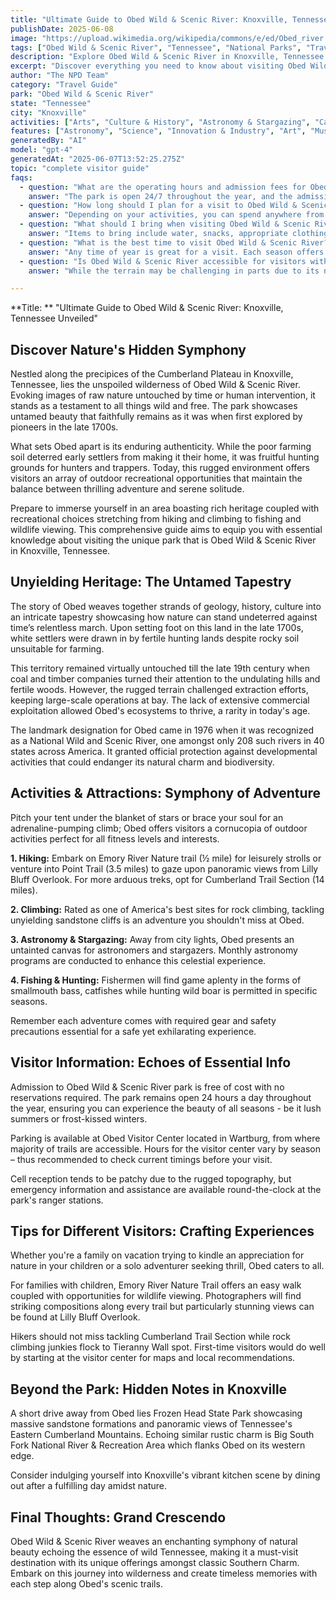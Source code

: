 ```yaml
---
title: "Ultimate Guide to Obed Wild & Scenic River: Knoxville, Tennessee Complete Visitor Experience"
publishDate: 2025-06-08
image: "https://upload.wikimedia.org/wikipedia/commons/e/ed/Obed_river.jpg"
tags: ["Obed Wild & Scenic River", "Tennessee", "National Parks", "Travel Guide", "Knoxville", "Outdoor Recreation", "Family Travel", "Adventure"]
description: "Explore Obed Wild & Scenic River in Knoxville, Tennessee with our comprehensive visitor guide featuring activities, tips, and local insights."
excerpt: "Discover everything you need to know about visiting Obed Wild & Scenic River in Knoxville, Tennessee."
author: "The NPD Team"
category: "Travel Guide"
park: "Obed Wild & Scenic River"
state: "Tennessee"
city: "Knoxville"
activities: ["Arts", "Culture & History", "Astronomy & Stargazing", "Camping", "Climbing & Caving", "Educational Activities", "Fishing & Hunting", "Hiking & Trekking", "Wildlife Viewing"]
features: ["Astronomy", "Science", "Innovation & Industry", "Art", "Music & Literature", "Wildlife & Conservation", "Transportation", "Natural Features & Ecosystems"]
generatedBy: "AI"
model: "gpt-4"
generatedAt: "2025-06-07T13:52:25.275Z"
topic: "complete visitor guide"
faqs:
  - question: "What are the operating hours and admission fees for Obed Wild & Scenic River?"
    answer: "The park is open 24/7 throughout the year, and the admission is free of charge."
  - question: "How long should I plan for a visit to Obed Wild & Scenic River?"
    answer: "Depending on your activities, you can spend anywhere from a few hours to several days at Obed Wild & Scenic River."
  - question: "What should I bring when visiting Obed Wild & Scenic River?"
    answer: "Items to bring include water, snacks, appropriate clothing and footwear for hiking or climbing, fishing equipment if you plan on fishing, and camping gear for overnight stays."
  - question: "What is the best time to visit Obed Wild & Scenic River?"
    answer: "Any time of year is great for a visit. Each season offers its unique beauty. However, spring and fall allow you to enjoy moderate temperatures along with stunning foliage."
  - question: "Is Obed Wild & Scenic River accessible for visitors with mobility needs?"
    answer: "While the terrain may be challenging in parts due to its natural state, many trails are still accessible. It's recommended to call ahead or check the official website for detailed accessibility information."

---
```


**Title: ** "Ultimate Guide to Obed Wild & Scenic River: Knoxville, Tennessee Unveiled"

## Discover Nature's Hidden Symphony 
Nestled along the precipices of the Cumberland Plateau in Knoxville, Tennessee, lies the unspoiled wilderness of Obed Wild & Scenic River. Evoking images of raw nature untouched by time or human intervention, it stands as a testament to all things wild and free. The park showcases untamed beauty that faithfully remains as it was when first explored by pioneers in the late 1700s.

What sets Obed apart is its enduring authenticity. While the poor farming soil deterred early settlers from making it their home, it was fruitful hunting grounds for hunters and trappers. Today, this rugged environment offers visitors an array of outdoor recreational opportunities that maintain the balance between thrilling adventure and serene solitude.

Prepare to immerse yourself in an area boasting rich heritage coupled with recreational choices stretching from hiking and climbing to fishing and wildlife viewing. This comprehensive guide aims to equip you with essential knowledge about visiting the unique park that is Obed Wild & Scenic River in Knoxville, Tennessee.

## Unyielding Heritage: The Untamed Tapestry
The story of Obed weaves together strands of geology, history, culture into an intricate tapestry showcasing how nature can stand undeterred against time’s relentless march. Upon setting foot on this land in the late 1700s, white settlers were drawn in by fertile hunting lands despite rocky soil unsuitable for farming.

This territory remained virtually untouched till the late 19th century when coal and timber companies turned their attention to the undulating hills and fertile woods. However, the rugged terrain challenged extraction efforts, keeping large-scale operations at bay. The lack of extensive commercial exploitation allowed Obed's ecosystems to thrive, a rarity in today's age.

The landmark designation for Obed came in 1976 when it was recognized as a National Wild and Scenic River, one amongst only 208 such rivers in 40 states across America. It granted official protection against developmental activities that could endanger its natural charm and biodiversity.

## Activities & Attractions: Symphony of Adventure
Pitch your tent under the blanket of stars or brace your soul for an adrenaline-pumping climb; Obed offers visitors a cornucopia of outdoor activities perfect for all fitness levels and interests.

**1. Hiking:** Embark on Emory River Nature trail (½ mile) for leisurely strolls or venture into Point Trail (3.5 miles) to gaze upon panoramic views from Lilly Bluff Overlook. For more arduous treks, opt for Cumberland Trail Section (14 miles).

**2. Climbing:** Rated as one of America's best sites for rock climbing, tackling unyielding sandstone cliffs is an adventure you shouldn't miss at Obed.

**3. Astronomy & Stargazing:** Away from city lights, Obed presents an untainted canvas for astronomers and stargazers. Monthly astronomy programs are conducted to enhance this celestial experience.

**4. Fishing & Hunting:** Fishermen will find game aplenty in the forms of smallmouth bass, catfishes while hunting wild boar is permitted in specific seasons.

Remember each adventure comes with required gear and safety precautions essential for a safe yet exhilarating experience.

## Visitor Information: Echoes of Essential Info 
Admission to Obed Wild & Scenic River park is free of cost with no reservations required. The park remains open 24 hours a day throughout the year, ensuring you can experience the beauty of all seasons - be it lush summers or frost-kissed winters.

Parking is available at Obed Visitor Center located in Wartburg, from where majority of trails are accessible. Hours for the visitor center vary by season – thus recommended to check current timings before your visit.   

Cell reception tends to be patchy due to the rugged topography, but emergency information and assistance are available round-the-clock at the park's ranger stations.

## Tips for Different Visitors: Crafting Experiences
Whether you're a family on vacation trying to kindle an appreciation for nature in your children or a solo adventurer seeking thrill, Obed caters to all.

For families with children, Emory River Nature Trail offers an easy walk coupled with opportunities for wildlife viewing. Photographers will find striking compositions along every trail but particularly stunning views can be found at Lilly Bluff Overlook.

Hikers should not miss tackling Cumberland Trail Section while rock climbing junkies flock to Tieranny Wall spot. First-time visitors would do well by starting at the visitor center for maps and local recommendations.

## Beyond the Park: Hidden Notes in Knoxville
A short drive away from Obed lies Frozen Head State Park showcasing massive sandstone formations and panoramic views of Tennessee's Eastern Cumberland Mountains. Echoing similar rustic charm is Big South Fork National River & Recreation Area which flanks Obed on its western edge.

Consider indulging yourself into Knoxville's vibrant kitchen scene by dining out after a fulfilling day amidst nature.

## Final Thoughts: Grand Crescendo
Obed Wild & Scenic River weaves an enchanting symphony of natural beauty echoing the essence of wild Tennessee, making it a must-visit destination with its unique offerings amongst classic Southern Charm. Embark on this journey into wilderness and create timeless memories with each step along Obed's scenic trails.